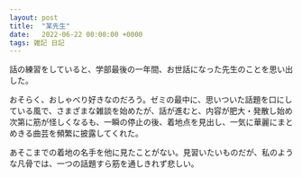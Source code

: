 ```yaml
---
layout: post
title:  "某先生"
date:   2022-06-22 00:00:00 +0000
tags: 雑記 日記
---
```


話の練習をしていると、学部最後の一年間、お世話になった先生のことを思い出した。

おそらく、おしゃべり好きなのだろう。ゼミの最中に、思いついた話題を口にしている風で、さまざまな雑談を始めたが、話が進むと、内容が肥大・発散し始め次第に筋が怪しくなるも、一瞬の停止の後、着地点を見出し、一気に華麗にまとめきる曲芸を頻繁に披露してくれた。

あそこまでの着地の名手を他に見たことがない。見習いたいものだが、私のような凡骨では、一つの話題すら筋を通しきれず悲しい。